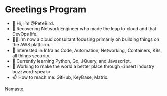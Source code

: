 # Greetings Program

- 👋  Hi, I’m @PeteBird.
- 🥷  Recovering Network Engineer who made the leap to cloud and that DevOps life.
- 👷‍♂️  I'm now a cloud consultant focusing primarily on building things on the AWS platform.
- 👀  Interested in Infra as Code, Automation, Networking, Containers, K8s, all things security.
- 🌱  Currently learning Python, Go, JQuery, and Javascript.
- 💞️  Working to make the world a better place through \<insert industry buzzword-speak\>
- 📫  How to reach me: GitHub, KeyBase, Matrix.

Namaste.

<!---
petebird/Petecaylent is a ✨ special ✨ repository because its `README.md` (this file) appears on your GitHub profile.
You can click the Preview link to take a look at your changes.
--->
